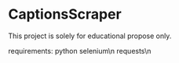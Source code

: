# CaptionsScraper
This project is solely for educational propose only.

requirements:
python selenium\n
requests\n
